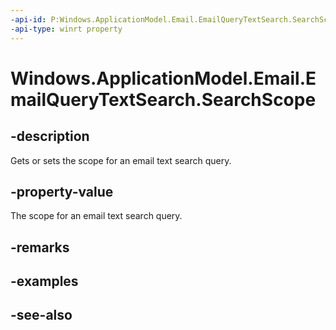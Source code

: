 ----api-id: P:Windows.ApplicationModel.Email.EmailQueryTextSearch.SearchScope
-api-type: winrt property
---<!-- Property syntaxpublic Windows.ApplicationModel.Email.EmailQuerySearchScope SearchScope { get;  set; }--># Windows.ApplicationModel.Email.EmailQueryTextSearch.SearchScope## -descriptionGets or sets the scope for an email text search query.## -property-valueThe scope for an email text search query.## -remarks## -examples## -see-also